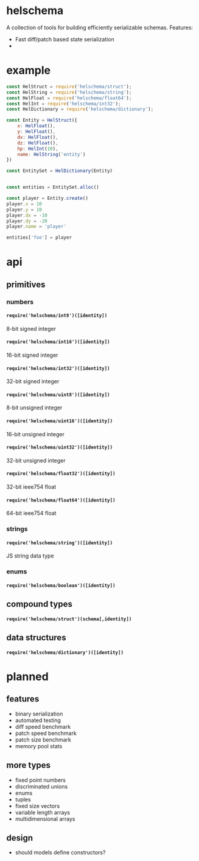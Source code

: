 # helschema
A collection of tools for building efficiently serializable schemas.  Features:

* Fast diff/patch based state serialization
* 

# example

```javascript
const HelStruct = require('helschema/struct');
const HelString = require('helschema/string');
const HelFloat = require('helschema/float64');
const HelInt = require('helschema/int32');
const HelDictionary = require('helschema/dictionary');

const Entity = HelStruct({
    x: HelFloat(),
    y: HelFloat(),
    dx: HelFloat(),
    dz: HelFloat(),
    hp: HelInt(10),
    name: HelString('entity')
})

const EntitySet = HelDictionary(Entity)


const entities = EntitySet.alloc()

const player = Entity.create()
player.x = 10
player.y = 10
player.dx = -10
player.dy = -20
player.name = 'player'

entities['foo'] = player
```

# api

## primitives

### numbers

#### `require('helschema/int8')([identity])`
8-bit signed integer

#### `require('helschema/int16')([identity])`
16-bit signed integer

#### `require('helschema/int32')([identity])`
32-bit signed integer

#### `require('helschema/uint8')([identity])`
8-bit unsigned integer

#### `require('helschema/uint16')([identity])`
16-bit unsigned integer

#### `require('helschema/uint32')([identity])`
32-bit unsigned integer

#### `require('helschema/float32')([identity])`
32-bit ieee754 float

#### `require('helschema/float64')([identity])`
64-bit ieee754 float

### strings

#### `require('helschema/string')([identity])`
JS string data type

### enums

#### `require('helschema/boolean')([identity])`

## compound types

#### `require('helschema/struct')(schema[,identity])`

## data structures

#### `require('helschema/dictionary')([identity])`

# planned

## features

* binary serialization
* automated testing
* diff speed benchmark
* patch speed benchmark
* patch size benchmark
* memory pool stats

## more types

* fixed point numbers
* discriminated unions
* enums
* tuples
* fixed size vectors
* variable length arrays
* multidimensional arrays

## design

* should models define constructors?